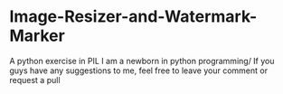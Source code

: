 # Image-Resizer-and-Watermark-Marker
A python exercise in PIL
I am a newborn in python programming/
If you guys have any suggestions to me,
feel free to leave your comment or request a pull
